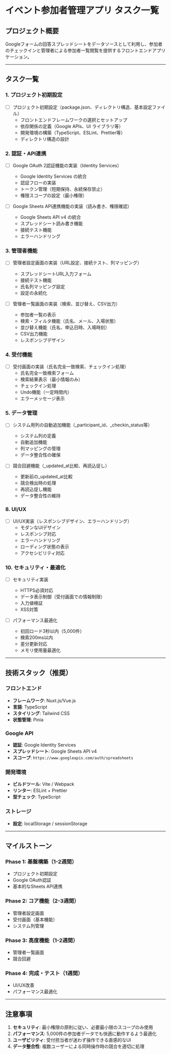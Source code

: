 # イベント参加者管理アプリ タスク一覧

## プロジェクト概要
Googleフォームの回答スプレッドシートをデータソースとして利用し、参加者のチェックインと管理者による参加者一覧閲覧を提供するフロントエンドアプリケーション。

---

## タスク一覧

### 1. プロジェクト初期設定
- [ ] プロジェクト初期設定（package.json、ディレクトリ構造、基本設定ファイル）
  - フロントエンドフレームワークの選択とセットアップ
  - 依存関係の定義（Google APIs、UI ライブラリ等）
  - 開発環境の構築（TypeScript、ESLint、Prettier等）
  - ディレクトリ構造の設計

### 2. 認証・API連携
- [ ] Google OAuth 2認証機能の実装（Identity Services）
  - Google Identity Services の統合
  - 認証フローの実装
  - トークン管理（短期保持、永続保存禁止）
  - 権限スコープの設定（最小権限）

- [ ] Google Sheets API連携機能の実装（読み書き、権限確認）
  - Google Sheets API v4 の統合
  - スプレッドシート読み書き機能
  - 接続テスト機能
  - エラーハンドリング

### 3. 管理者機能
- [ ] 管理者設定画面の実装（URL設定、接続テスト、列マッピング）
  - スプレッドシートURL入力フォーム
  - 接続テスト機能
  - 氏名列マッピング設定
  - 設定の永続化

- [ ] 管理者一覧画面の実装（検索、並び替え、CSV出力）
  - 参加者一覧の表示
  - 検索・フィルタ機能（氏名、メール、入場状態）
  - 並び替え機能（氏名、申込日時、入場時刻）
  - CSV出力機能
  - レスポンシブデザイン

### 4. 受付機能
- [ ] 受付画面の実装（氏名完全一致検索、チェックイン処理）
  - 氏名完全一致検索フォーム
  - 検索結果表示（最小情報のみ）
  - チェックイン処理
  - Undo機能（一定時間内）
  - エラーメッセージ表示

### 5. データ管理
- [ ] システム用列の自動追加機能（_participant_id、_checkin_status等）
  - システム列の定義
  - 自動追加機能
  - 列マッピングの管理
  - データ整合性の確保

- [ ] 競合回避機能（_updated_at比較、再読込促し）
  - 更新前の_updated_at比較
  - 競合検出時の処理
  - 再読込促し機能
  - データ整合性の維持

### 8. UI/UX
- [ ] UI/UX実装（レスポンシブデザイン、エラーハンドリング）
  - モダンなUIデザイン
  - レスポンシブ対応
  - エラーハンドリング
  - ローディング状態の表示
  - アクセシビリティ対応

### 10. セキュリティ・最適化
- [ ] セキュリティ実装
  - HTTPS必須対応
  - データ表示制御（受付画面での情報制限）
  - 入力値検証
  - XSS対策

- [ ] パフォーマンス最適化
  - 初回ロード3秒以内（5,000件）
  - 検索200ms以内
  - 差分更新対応
  - メモリ使用量最適化

---

## 技術スタック（推奨）

### フロントエンド
- **フレームワーク**: Nuxt.js/Vue.js
- **言語**: TypeScript
- **スタイリング**: Tailwind CSS
- **状態管理**: Pinia

### Google API
- **認証**: Google Identity Services
- **スプレッドシート**: Google Sheets API v4
- **スコープ**: `https://www.googleapis.com/auth/spreadsheets`

### 開発環境
- **ビルドツール**: Vite / Webpack
- **リンター**: ESLint + Prettier
- **型チェック**: TypeScript

### ストレージ
- **設定**: localStorage / sessionStorage

---

## マイルストーン

### Phase 1: 基盤構築（1-2週間）
- プロジェクト初期設定
- Google OAuth認証
- 基本的なSheets API連携

### Phase 2: コア機能（2-3週間）
- 管理者設定画面
- 受付画面（基本機能）
- システム列管理

### Phase 3: 高度機能（1-2週間）
- 管理者一覧画面
- 競合回避

### Phase 4: 完成・テスト（1週間）
- UI/UX改善
- パフォーマンス最適化

---

## 注意事項

1. **セキュリティ**: 最小権限の原則に従い、必要最小限のスコープのみ使用
2. **パフォーマンス**: 5,000件の参加者データでも快適に動作するよう最適化
3. **ユーザビリティ**: 受付担当者が迷わず操作できる直感的なUI
4. **データ整合性**: 複数ユーザーによる同時操作時の競合を適切に処理
